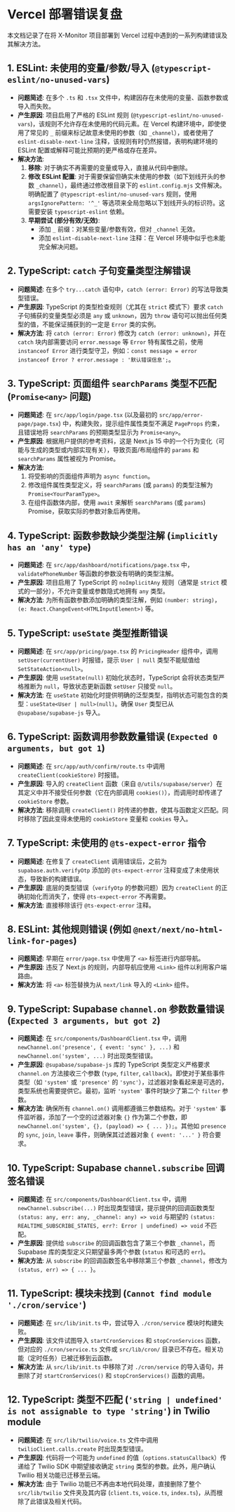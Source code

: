 # Vercel 部署错误复盘

本文档记录了在将 X-Monitor 项目部署到 Vercel 过程中遇到的一系列构建错误及其解决方法。

## 1. ESLint: 未使用的变量/参数/导入 (`@typescript-eslint/no-unused-vars`)

*   **问题简述**: 在多个 `.ts` 和 `.tsx` 文件中，构建因存在未使用的变量、函数参数或导入而失败。
*   **产生原因**: 项目启用了严格的 ESLint 规则 (`@typescript-eslint/no-unused-vars`)，该规则不允许存在未使用的代码元素。在 Vercel 构建环境中，即使使用了常见的 `_` 前缀来标记故意未使用的参数（如 `_channel`），或者使用了 `eslint-disable-next-line` 注释，该规则有时仍然报错，表明构建环境的 ESLint 配置或解释可能比预期的更严格或存在差异。
*   **解决方法**: 
    1.  **移除**: 对于确实不再需要的变量或导入，直接从代码中删除。
    2.  **修改 ESLint 配置**: 对于需要保留但确实未使用的参数（如下划线开头的参数 `_channel`），最终通过修改根目录下的 `eslint.config.mjs` 文件解决。明确配置了 `@typescript-eslint/no-unused-vars` 规则，使用 `argsIgnorePattern: '^_'` 等选项来全局忽略以下划线开头的标识符。这需要安装 `typescript-eslint` 依赖。
    3.  **早期尝试 (部分有效/无效)**: 
        *   添加 `_` 前缀：对某些变量/参数有效，但对 `_channel` 无效。
        *   添加 `eslint-disable-next-line` 注释：在 Vercel 环境中似乎也未能完全解决问题。

## 2. TypeScript: `catch` 子句变量类型注解错误

*   **问题简述**: 在多个 `try...catch` 语句中，`catch (error: Error)` 的写法导致类型错误。
*   **产生原因**: TypeScript 的类型检查规则（尤其在 `strict` 模式下）要求 `catch` 子句捕获的变量类型必须是 `any` 或 `unknown`，因为 `throw` 语句可以抛出任何类型的值，不能保证捕获到的一定是 `Error` 类的实例。
*   **解决方法**: 将 `catch (error: Error)` 修改为 `catch (error: unknown)`，并在 `catch` 块内部需要访问 `error.message` 等 `Error` 特有属性之前，使用 `instanceof Error` 进行类型守卫，例如：`const message = error instanceof Error ? error.message : '默认错误信息';`。

## 3. TypeScript: 页面组件 `searchParams` 类型不匹配 (`Promise<any>` 问题)

*   **问题简述**: 在 `src/app/login/page.tsx` (以及最初的 `src/app/error-page/page.tsx`) 中，构建失败，提示组件属性类型不满足 `PageProps` 约束，且错误地将 `searchParams` 的预期类型显示为 `Promise<any>`。
*   **产生原因**: 根据用户提供的参考资料，这是 Next.js 15 中的一个行为变化（可能与生成的类型或内部实现有关），导致页面/布局组件的 `params` 和 `searchParams` 属性被视为 Promise。
*   **解决方法**: 
    1.  将受影响的页面组件声明为 `async function`。
    2.  修改组件属性类型定义，将 `searchParams` (或 `params`) 的类型注解为 `Promise<YourParamType>`。
    3.  在组件函数体内部，使用 `await` 来解析 `searchParams` (或 `params`) Promise，获取实际的参数对象后再使用。

## 4. TypeScript: 函数参数缺少类型注解 (`implicitly has an 'any' type`)

*   **问题简述**: 在 `src/app/dashboard/notifications/page.tsx` 中，`validatePhoneNumber` 等函数的参数没有明确的类型注解。
*   **产生原因**: 项目启用了 TypeScript 的 `noImplicitAny` 规则（通常是 `strict` 模式的一部分），不允许变量或参数隐式地拥有 `any` 类型。
*   **解决方法**: 为所有函数参数添加明确的类型注解，例如 `(number: string)`，`(e: React.ChangeEvent<HTMLInputElement>)` 等。

## 5. TypeScript: `useState` 类型推断错误

*   **问题简述**: 在 `src/app/pricing/page.tsx` 的 `PricingHeader` 组件中，调用 `setUser(currentUser)` 时报错，提示 `User | null` 类型不能赋值给 `SetStateAction<null>`。
*   **产生原因**: 使用 `useState(null)` 初始化状态时，TypeScript 会将状态类型严格推断为 `null`，导致状态更新函数 `setUser` 只接受 `null`。
*   **解决方法**: 在 `useState` 初始化时提供明确的泛型类型，指明状态可能包含的类型：`useState<User | null>(null)`。确保 `User` 类型已从 `@supabase/supabase-js` 导入。

## 6. TypeScript: 函数调用参数数量错误 (`Expected 0 arguments, but got 1`)

*   **问题简述**: 在 `src/app/auth/confirm/route.ts` 中调用 `createClient(cookieStore)` 时报错。
*   **产生原因**: 导入的 `createClient` 函数（来自 `@/utils/supabase/server`）在其定义中并不接受任何参数（它在内部调用 `cookies()`），而调用时却传递了 `cookieStore` 参数。
*   **解决方法**: 移除调用 `createClient()` 时传递的参数，使其与函数定义匹配。同时移除了因此变得未使用的 `cookieStore` 变量和 `cookies` 导入。

## 7. TypeScript: 未使用的 `@ts-expect-error` 指令

*   **问题简述**: 在修复了 `createClient` 调用错误后，之前为 `supabase.auth.verifyOtp` 添加的 `@ts-expect-error` 注释变成了未使用状态，导致新的构建错误。
*   **产生原因**: 底层的类型错误（`verifyOtp` 的参数问题）因为 `createClient` 的正确初始化而消失了，使得 `@ts-expect-error` 不再需要。
*   **解决方法**: 直接移除该行 `@ts-expect-error` 注释。

## 8. ESLint: 其他规则错误 (例如 `@next/next/no-html-link-for-pages`)

*   **问题简述**: 早期在 `error/page.tsx` 中使用了 `<a>` 标签进行内部导航。
*   **产生原因**: 违反了 Next.js 的规则，内部导航应使用 `<Link>` 组件以利用客户端路由。
*   **解决方法**: 将 `<a>` 标签替换为从 `next/link` 导入的 `<Link>` 组件。

## 9. TypeScript: Supabase `channel.on` 参数数量错误 (`Expected 3 arguments, but got 2`)

*   **问题简述**: 在 `src/components/DashboardClient.tsx` 中，调用 `newChannel.on('presence', { event: 'sync' }, ...)` 和 `newChannel.on('system', ...)` 时出现类型错误。
*   **产生原因**: `@supabase/supabase-js` 库的 TypeScript 类型定义严格要求 `channel.on` 方法接收三个参数 (`type`, `filter`, `callback`)。即使对于某些事件类型（如 `'system'` 或 `'presence'` 的 `'sync'`），过滤器对象看起来是可选的，类型系统也需要提供它。最初，监听 `'system'` 事件时缺少了第二个 `filter` 参数。
*   **解决方法**: 确保所有 `channel.on()` 调用都遵循三参数结构。对于 `'system'` 事件监听器，添加了一个空的过滤器对象 `{}` 作为第二个参数，即 `newChannel.on('system', {}, (payload) => { ... });`。其他如 `presence` 的 `sync`, `join`, `leave` 事件，则确保其过滤器对象 `{ event: '...' }` 符合要求。

## 10. TypeScript: Supabase `channel.subscribe` 回调签名错误

*   **问题简述**: 在 `src/components/DashboardClient.tsx` 中，调用 `newChannel.subscribe(...)` 时出现类型错误，提示提供的回调函数类型 `(status: any, err: any, _channel: any) => void` 与期望的 `(status: REALTIME_SUBSCRIBE_STATES, err?: Error | undefined) => void` 不匹配。
*   **产生原因**: 提供给 `subscribe` 的回调函数包含了第三个参数 `_channel`，而 Supabase 库的类型定义只期望最多两个参数 (`status` 和可选的 `err`)。
*   **解决方法**: 从 `subscribe` 的回调函数签名中移除第三个参数 `_channel`，修改为 `(status, err) => { ... }`。

## 11. TypeScript: 模块未找到 (`Cannot find module './cron/service'`)

*   **问题简述**: 在 `src/lib/init.ts` 中，尝试导入 `./cron/service` 模块时构建失败。
*   **产生原因**: 该文件试图导入 `startCronServices` 和 `stopCronServices` 函数，但对应的 `./cron/service.ts` 文件或 `src/lib/cron/` 目录已不存在。相关功能（定时任务）已被迁移到云函数。
*   **解决方法**: 从 `src/lib/init.ts` 中移除了对 `./cron/service` 的导入语句，并删除了对 `startCronServices()` 和 `stopCronServices()` 函数的调用。

## 12. TypeScript: 类型不匹配 (`'string | undefined' is not assignable to type 'string'`) in Twilio module

*   **问题简述**: 在 `src/lib/twilio/voice.ts` 文件中调用 `twilioClient.calls.create` 时出现类型错误。
*   **产生原因**: 代码将一个可能为 `undefined` 的值（`options.statusCallback`）传递给了 Twilio SDK 中期望接收确定 `string` 类型的参数。此外，用户确认 Twilio 相关功能已迁移至云端。
*   **解决方法**: 由于 Twilio 功能已不再由本地代码处理，直接删除了整个 `src/lib/twilio` 文件夹及其内容 (`client.ts`, `voice.ts`, `index.ts`)，从而根除了此错误及相关代码。
